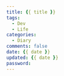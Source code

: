 ```yaml
---
title: {{ title }}
tags: 
  - Dev 
  - Life
categories: 
  - Diary
comments: false
date: {{ date }}
updated: {{ date }}
password: 
---
```

